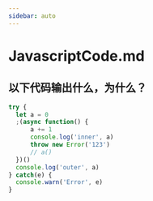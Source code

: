 ```yaml
---
sidebar: auto
---
```


# JavascriptCode.md

## 以下代码输出什么，为什么？

```js
try {
  let a = 0
  ;(async function() {
      a += 1
      console.log('inner', a)
      throw new Error('123')
      // a()
  })()
  console.log('outer', a)
} catch(e) {
  console.warn('Error', e)
}
```

